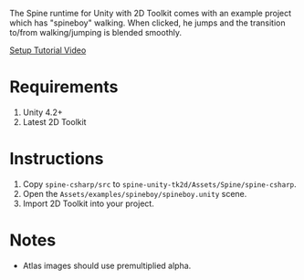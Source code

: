 The Spine runtime for Unity with 2D Toolkit comes with an example project which has "spineboy" walking. When clicked, he jumps and the transition to/from walking/jumping is blended smoothly.

[Setup Tutorial Video](http://www.youtube.com/watch?v=x1umSQulghA)

# Requirements

1. Unity 4.2+
1. Latest 2D Toolkit

# Instructions

1. Copy `spine-csharp/src` to `spine-unity-tk2d/Assets/Spine/spine-csharp`.
1. Open the `Assets/examples/spineboy/spineboy.unity` scene.
1. Import 2D Toolkit into your project.

# Notes

- Atlas images should use premultiplied alpha.
